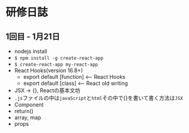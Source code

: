 # 研修日誌

## 1回目 - 1月21日
- nodejs install
- `$ npm install -g create-react-app`
- `$ create-react-app my-react-app`
- React Hooks(version 16.8+)
  - export default [function] <-- React Hooks
  - export default [class] <-- React old writing
- JSX → {}, Reactの基本文坊
- `.js`ファイルの中は`javaScript`と`html`その中で{}を書いて書く方法は`JSX`
- Component
- return()
- array, map
- props
